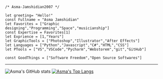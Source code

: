 
```JS
/* Asma-Jamshidian2007 */

let greeting= "Hello!"
const Fullname = "Asma Jamshidian"
let Favorites = ["Graphic designing","Programming","Space","musicianship"]
const Expertise = Favorites[1]
let Exprience = [1,"Years"]
let GraphicTools = ["Photoshop","Illustrator","After Effects"]
let Languages = ["Python","Javascript","C#","HTML","CSS"]
let PTools = ["VS","VSCode","Pycharm","Webstorem","git","GitHub"]

const GoodThings = ["Software Freedom","Open Source Softwares"]
```
---
<div>
  
![Asma's GitHub stats](https://github-readme-stats.vercel.app/api?username=Asma-Jamshidian2007&show_icons=true&theme=transparent)
[![Asma's Top Langs](https://github-readme-stats.vercel.app/api/top-langs/?username=Asma-Jamshidian2007&layout=compact&exclude_repo=Robotframwork&hide=Robotframwork&theme=dark)](https://github.com/anuraghazra/github-readme-stats)
</div>
